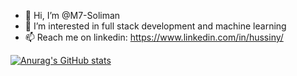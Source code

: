 - 👋 Hi, I’m @M7-Soliman 
- 🌱 I’m interested in full stack development and machine learning
- 📫 Reach me on linkedin: https://www.linkedin.com/in/hussiny/


[![Anurag's GitHub stats](https://github-readme-stats.vercel.app/api?username=M7-Soliman)](https://github.com/anuraghazra/github-readme-stats)

<!---
M7-Soliman/M7-Soliman is a ✨ special ✨ repository because its `README.md` (this file) appears on your GitHub profile.
You can click the Preview link to take a look at your changes.
--->
